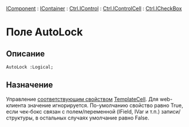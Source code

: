 ﻿---
Link: .Ctrl.ICheckBox.@AutoLock
---

[IComponent](topic:Com.Custom.ComClasses.IComponent.Default) :
[IContainer](topic:Com.Custom.ComClasses.IContainer.Default) :
[Ctrl.IControl](topic:Com.Custom.ComClasses.Ctrl.IControl.Default) :
[Ctrl.IControlCell](topic:Com.Custom.ComClasses.Ctrl.IControlCell.Default) :
[Ctrl.ICheckBox](Default)

# Поле AutoLock

## Описание

    AutoLock :Logical;

## Назначение

Управление [соответствующим свойством](topic:kernel.Программирование.Классы.Объекты.Шаблоны.Клетка.АвтоблокировкаAutolock)
[TemplateCell](topic:kernel.Программирование.Классы.Объекты.Шаблоны.Клетка.Default).
Для web-клиента значение игнорируется. По-умолчанию свойство равно True,
если чек-бокс связан с полем/переменной (IField, IVar и т.п.) записи/структуры,
в остальных случаях умолчание равно False.